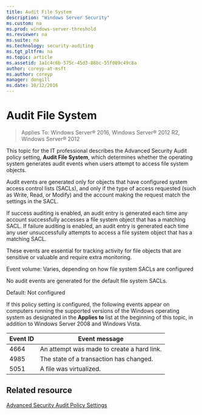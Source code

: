 ```yaml
---
title: Audit File System
description: "Windows Server Security"
ms.custom: na
ms.prod: windows-server-threshold
ms.reviewer: na
ms.suite: na
ms.technology: security-auditing
ms.tgt_pltfrm: na
ms.topic: article
ms.assetid: 1a1c4c6b-575c-45d3-88bc-55f089c49c8a
author: coreyp-at-msft
ms.author: coreyp
manager: dongill
ms.date: 10/12/2016
---
```

# Audit File System

>Applies To: Windows Server&reg; 2016, Windows Server&reg; 2012 R2, Windows Server&reg; 2012

This topic for the IT professional describes the Advanced Security Audit policy setting, **Audit File System**, which determines whether the operating system generates audit events when users attempt to access file system objects.

Audit events are generated only for objects that have configured system access control lists (SACLs), and only if the type of access requested (such as Write, Read, or Modify) and the account making the request match the settings in the SACL.

If success auditing is enabled, an audit entry is generated each time any account successfully accesses a file system object that has a matching SACL. If failure auditing is enabled, an audit entry is generated each time any user unsuccessfully attempts to access a file system object that has a matching SACL.

These events are essential for tracking activity for file objects that are sensitive or valuable and require extra monitoring.

Event volume: Varies, depending on how file system SACLs are configured

No audit events are generated for the default file system SACLs.

Default: Not configured

If this policy setting is configured, the following events appear on computers running the supported versions of the Windows operating system as designated in the **Applies to** list at the beginning of this topic, in addition to Windows Server 2008 and Windows Vista.

|Event ID|Event message|
|------|---------|
|4664|An attempt was made to create a hard link.|
|4985|The state of a transaction has changed.|
|5051|A file was virtualized.|

## Related resource
[Advanced Security Audit Policy Settings](../advanced-security-audit-policy-settings.md)


